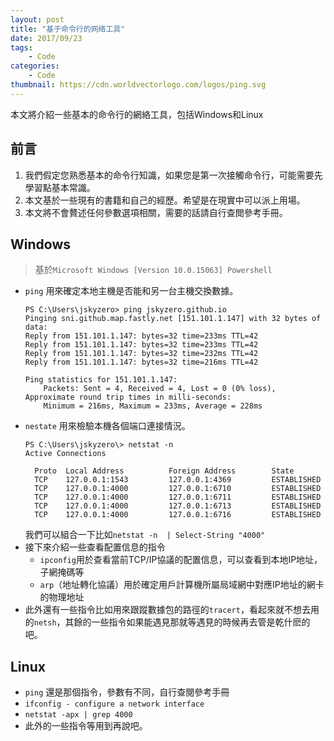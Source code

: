 ```yaml
---
layout: post
title: "基于命令行的网络工具"
date: 2017/09/23
tags:
    - Code
categories:
    - Code
thumbnail: https://cdn.worldvectorlogo.com/logos/ping.svg
---
```


本文將介紹一些基本的命令行的網絡工具，包括Windows和Linux

## 前言

1. 我們假定您熟悉基本的命令行知識，如果您是第一次接觸命令行，可能需要先學習點基本常識。
2. 本文基於一些現有的書籍和自己的經歷。希望是在現實中可以派上用場。
3. 本文將不會贅述任何參數選項相關，需要的話請自行查閲參考手冊。

## Windows
> 基於`Microsoft Windows [Version 10.0.15063] Powershell`


+ `ping` 用來確定本地主機是否能和另一台主機交換數據。
  ```Shell
  PS C:\Users\jskyzero> ping jskyzero.github.io
  Pinging sni.github.map.fastly.net [151.101.1.147] with 32 bytes of data:
  Reply from 151.101.1.147: bytes=32 time=233ms TTL=42
  Reply from 151.101.1.147: bytes=32 time=233ms TTL=42
  Reply from 151.101.1.147: bytes=32 time=232ms TTL=42
  Reply from 151.101.1.147: bytes=32 time=216ms TTL=42

  Ping statistics for 151.101.1.147:
      Packets: Sent = 4, Received = 4, Lost = 0 (0% loss),
  Approximate round trip times in milli-seconds:
      Minimum = 216ms, Maximum = 233ms, Average = 228ms
  ```
+ `nestate` 用來檢驗本機各個端口連接情況。
  ```Shell
  PS C:\Users\jskyzero\> netstat -n
  Active Connections

    Proto  Local Address          Foreign Address        State
    TCP    127.0.0.1:1543         127.0.0.1:4369         ESTABLISHED
    TCP    127.0.0.1:4000         127.0.0.1:6710         ESTABLISHED
    TCP    127.0.0.1:4000         127.0.0.1:6711         ESTABLISHED
    TCP    127.0.0.1:4000         127.0.0.1:6713         ESTABLISHED
    TCP    127.0.0.1:4000         127.0.0.1:6716         ESTABLISHED
  ```
  我們可以組合一下比如`netstat -n  | Select-String "4000"`
+ 接下來介紹一些查看配置信息的指令
  + `ipconfig`用於查看當前TCP/IP協議的配置信息，可以查看到本地IP地址，子網掩碼等
  + `arp`（地址轉化協議）用於確定用戶計算機所屬局域網中對應IP地址的網卡的物理地址
+ 此外還有一些指令比如用來跟蹤數據包的路徑的`tracert`，看起來就不想去用的`netsh`，其餘的一些指令如果能遇見那就等遇見的時候再去管是乾什麽的吧。

## Linux
+ `ping` 還是那個指令，參數有不同，自行查閱參考手冊
+ `ifconfig - configure a network interface`
+ `netstat -apx | grep 4000`
+ 此外的一些指令等用到再說吧。